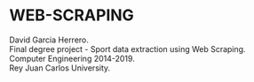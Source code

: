 # WEB-SCRAPING
David Garcia Herrero.<br/>
Final degree project - Sport data extraction using Web Scraping.<br/>
Computer Engineering 2014-2019.<br/>
Rey Juan Carlos University.
